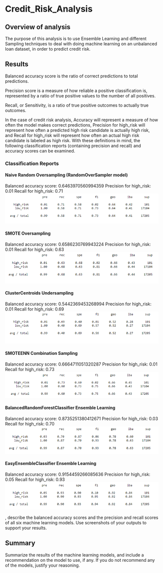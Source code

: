 # Credit_Risk_Analysis

## Overview of analysis

The purpose of this analysis is to use Ensemble Learning and different Sampling techniques to deal with doing machine learning on an unbalanced loan dataset, in order to predict credit risk. 

## Results

Balanced accuracy score is the ratio of correct predictions to total predictions.

Precision score is a measure of how reliable a positive classification is, represented by a ratio of true positive values to the number of all positives.

Recall, or Sensitivity, is a ratio of true positive outcomes to actually true outcomes. 

In the case of credit risk analysis, Accuracy will represent a measure of how often the model makes correct predictions, Precision for high_risk will represent how often a predicted high risk candidate is actually high risk, and Recall for high_risk will represent how often an actual high risk candidate is labeled as high risk. With these definitions in mind, the following classification reports (containing precision and recall) and accuracy scores can be examined. 

### Classification Reports

#### Naive Random Oversampling (RandomOverSampler model)
Balanced accuracy score: 0.6463970560994359
Precision for high_risk: 0.01
Recall for high_risk: 0.71
![Oversampling with RandomOverSampler](/Images/RandomOverSampler_classificationReport.PNG)

#### SMOTE Oversampling
Balanced accuracy score: 0.6586230769943224
Precision for high_risk: 0.01
Recall for high_risk: 0.63
![Oversampling with SMOTE](/Images/SMOTE_classificationReport.PNG)

#### ClusterCentroids Undersampling
Balanced accuracy score: 0.5442369453268994
Precision for high_risk: 0.01
Recall for high_risk: 0.69
![Undersampling with ClusterCentroids](/Images/ClusterCentroids_classificationReport.PNG)

#### SMOTEENN Combination Sampling
Balanced accuracy score: 0.6664711051320287
Precision for high_risk: 0.01
Recall for high_risk: 0.73
![Combination Sampling with SMOTEENN](/Images/SMOTEENN_classificationReport.PNG)

#### BalancedRandomForestClassifier Ensemble Learning
Balanced accuracy score: 0.8735251380412671
Precision for high_risk: 0.03
Recall for high_risk: 0.70
![Ensemble Learning with BalancedRandomForestClassifier](/Images/BalancedRandomForestClassifier_classificationReport.PNG)

#### EasyEnsembleClassifier Ensemble Learning
Balanced accuracy score: 0.9154459266085636
Precision for high_risk: 0.05
Recall for high_risk: 0.93
![Ensemble Learning with EasyEnsembleClassifier](/Images/EasyEnsembleClassifier_classificationReport.PNG)


, describe the balanced accuracy scores and the precision and recall scores of all six machine learning models. Use screenshots of your outputs to support your results.

## Summary

Summarize the results of the machine learning models, and include a recommendation on the model to use, if any. If you do not recommend any of the models, justify your reasoning.